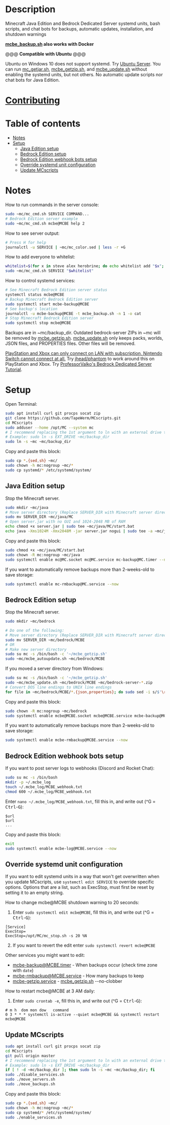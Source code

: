 # Description
Minecraft Java Edition and Bedrock Dedicated Server systemd units, bash scripts, and chat bots for backups, automatic updates, installation, and shutdown warnings

**[mcbe_backup.sh](mcbe_backup.sh) also works with Docker**

@@@ **Compatible with Ubuntu** @@@

Ubuntu on Windows 10 does not support systemd.
Try [Ubuntu Server](https://ubuntu.com/tutorials/install-ubuntu-server).
You can run [mc_getjar.sh](mc_getjar.sh), [mcbe_getzip.sh](mcbe_getzip.sh), and [mcbe_update.sh](mcbe_update.sh) without enabling the systemd units, but not others.
No automatic update scripts nor chat bots for Java Edition.
# [Contributing](CONTRIBUTING.md)
# Table of contents
- [Notes](#notes)
- [Setup](#setup)
  - [Java Edition setup](#java-edition-setup)
  - [Bedrock Edition setup](#bedrock-edition-setup)
  - [Bedrock Edition webhook bots setup](#bedrock-edition-webhook-bots-setup)
  - [Override systemd unit configuration](#override-systemd-unit-configuration)
  - [Update MCscripts](#update-mcscripts)
# Notes
How to run commands in the server console:
```bash
sudo ~mc/mc_cmd.sh SERVICE COMMAND...
# Bedrock Edition server example
sudo ~mc/mc_cmd.sh mcbe@MCBE help 2
```
How to see server output:
```bash
# Press H for help
journalctl -u SERVICE | ~mc/mc_color.sed | less -r +G
```
How to add everyone to whitelist:
```bash
whitelist=$(for x in steve alex herobrine; do echo whitelist add "$x"; done)
sudo ~mc/mc_cmd.sh SERVICE "$whitelist"
```
How to control systemd services:
```bash
# See Minecraft Bedrock Edition server status
systemctl status mcbe@MCBE
# Backup Minecraft Bedrock Edition server
sudo systemctl start mcbe-backup@MCBE
# See backup's location
journalctl -u mcbe-backup@MCBE -t mcbe_backup.sh -n 1 -o cat
# Stop Minecraft Bedrock Edition server
sudo systemctl stop mcbe@MCBE
```

Backups are in ~mc/backup_dir.
Outdated bedrock-server ZIPs in ~mc will be removed by [mcbe_getzip.sh](mcbe_getzip.sh).
[mcbe_update.sh](mcbe_update.sh) only keeps packs, worlds, JSON files, and PROPERTIES files.
Other files will be removed.

[PlayStation and Xbox can only connect on LAN with subscription, Nintendo Switch cannot connect at all.](https://help.minecraft.net/hc/en-us/articles/360035131651-Dedicated-Servers-for-Minecraft-on-Bedrock-)
Try [jhead/phantom](https://github.com/jhead/phantom) to work around this on PlayStation and Xbox.
Try [ProfessorValko's Bedrock Dedicated Server Tutorial](https://www.reddit.com/user/ProfessorValko/comments/9f438p/bedrock_dedicated_server_tutorial/).
# Setup
Open Terminal:
```bash
sudo apt install curl git procps socat zip
git clone https://github.com/TapeWerm/MCscripts.git
cd MCscripts
sudo adduser --home /opt/MC --system mc
# I recommend replacing the 1st argument to ln with an external drive to dump backups on
# Example: sudo ln -s EXT_DRIVE ~mc/backup_dir
sudo ln -s ~mc ~mc/backup_dir
```
Copy and paste this block:
```bash
sudo cp *.{sed,sh} ~mc/
sudo chown -h mc:nogroup ~mc/*
sudo cp systemd/* /etc/systemd/system/
```
## Java Edition setup
Stop the Minecraft server.
```bash
sudo mkdir ~mc/java
# Move server directory (Replace SERVER_DIR with Minecraft server directory)
sudo mv SERVER_DIR ~mc/java/MC
# Open server.jar with no GUI and 1024-2048 MB of RAM
echo chmod +x server.jar | sudo tee ~mc/java/MC/start.bat
echo java -Xms1024M -Xmx2048M -jar server.jar nogui | sudo tee -a ~mc/java/MC/start.bat
```
Copy and paste this block:
```bash
sudo chmod +x ~mc/java/MC/start.bat
sudo chown -R mc:nogroup ~mc/java
sudo systemctl enable mc@MC.socket mc@MC.service mc-backup@MC.timer --now
```
If you want to automatically remove backups more than 2-weeks-old to save storage:
```bash
sudo systemctl enable mc-rmbackup@MC.service --now
```
## Bedrock Edition setup
Stop the Minecraft server.
```bash
sudo mkdir ~mc/bedrock

# Do one of the following:
# Move server directory (Replace SERVER_DIR with Minecraft server directory)
sudo mv SERVER_DIR ~mc/bedrock/MCBE
# OR
# Make new server directory
sudo su mc -s /bin/bash -c '~/mcbe_getzip.sh'
sudo ~mc/mcbe_autoupdate.sh ~mc/bedrock/MCBE
```
If you moved a server directory from Windows:
```bash
sudo su mc -s /bin/bash -c '~/mcbe_getzip.sh'
sudo ~mc/mcbe_update.sh ~mc/bedrock/MCBE ~mc/bedrock-server-*.zip
# Convert DOS line endings to UNIX line endings
for file in ~mc/bedrock/MCBE/*.{json,properties}; do sudo sed -i s/$'\r'$// "$file"; done
```
Copy and paste this block:
```bash
sudo chown -R mc:nogroup ~mc/bedrock
sudo systemctl enable mcbe@MCBE.socket mcbe@MCBE.service mcbe-backup@MCBE.timer mcbe-getzip.timer mcbe-autoupdate@MCBE.service --now
```
If you want to automatically remove backups more than 2-weeks-old to save storage:
```bash
sudo systemctl enable mcbe-rmbackup@MCBE.service --now
```
## Bedrock Edition webhook bots setup
If you want to post server logs to webhooks (Discord and Rocket Chat):
```bash
sudo su mc -s /bin/bash
mkdir -p ~/.mcbe_log
touch ~/.mcbe_log/MCBE_webhook.txt
chmod 600 ~/.mcbe_log/MCBE_webhook.txt
```
Enter `nano ~/.mcbe_log/MCBE_webhook.txt`, fill this in, and write out (^G = <kbd>Ctrl</kbd>-<kbd>G</kbd>):
```
$url
$url
...
```
Copy and paste this block:
```bash
exit
sudo systemctl enable mcbe-log@MCBE.service --now
```
## Override systemd unit configuration
If you want to edit systemd units in a way that won't get overwritten when you update MCscripts, use `systemctl edit SERVICE` to override specific options.
Options that are a list, such as ExecStop, must first be reset by setting it to an empty string.

How to change mcbe@MCBE shutdown warning to 20 seconds:

1. Enter `sudo systemctl edit mcbe@MCBE`, fill this in, and write out (^G = <kbd>Ctrl</kbd>-<kbd>G</kbd>):
```
[Service]
ExecStop=
ExecStop=/opt/MC/mc_stop.sh -s 20 %N
```
2. If you want to revert the edit enter `sudo systemctl revert mcbe@MCBE`

Other services you might want to edit:
- [mcbe-backup@MCBE.timer](systemd/mcbe-backup@.timer) - When backups occur (check time zone with `date`)
- [mcbe-rmbackup@MCBE.service](systemd/mcbe-rmbackup@.service) - How many backups to keep
- [mcbe-getzip.service](systemd/mcbe-getzip.service) - [mcbe_getzip.sh](mcbe_getzip.sh) --no-clobber

How to restart mcbe@MCBE at 3 AM daily:

1. Enter `sudo crontab -e`, fill this in, and write out (^G = <kbd>Ctrl</kbd>-<kbd>G</kbd>):
```
# m h  dom mon dow   command
0 3 * * * systemctl is-active --quiet mcbe@MCBE && systemctl restart mcbe@MCBE
```
## Update MCscripts
```bash
sudo apt install curl git procps socat zip
cd MCscripts
git pull origin master
# I recommend replacing the 1st argument to ln with an external drive to dump backups on
# Example: sudo ln -s EXT_DRIVE ~mc/backup_dir
if [ ! -d ~mc/backup_dir ]; then sudo ln -s ~mc ~mc/backup_dir; fi
sudo ./disable_services.sh
sudo ./move_servers.sh
sudo ./move_backups.sh
```
Copy and paste this block:
```bash
sudo cp *.{sed,sh} ~mc/
sudo chown -h mc:nogroup ~mc/*
sudo cp systemd/* /etc/systemd/system/
sudo ./enable_services.sh
```
